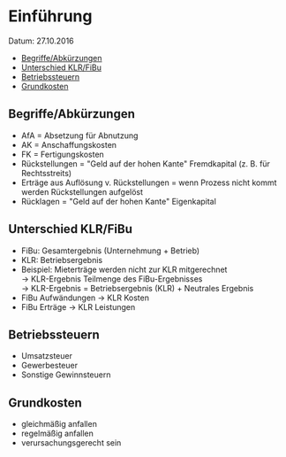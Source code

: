 # Einführung

Datum: 27.10.2016

<!-- TOC depthFrom:2 depthTo:6 withLinks:1 updateOnSave:1 orderedList:0 -->

- [Begriffe/Abkürzungen](#begriffeabkürzungen)
- [Unterschied KLR/FiBu](#unterschied-klrfibu)
- [Betriebssteuern](#betriebssteuern)
- [Grundkosten](#grundkosten)

<!-- /TOC -->

## Begriffe/Abkürzungen
* AfA = Absetzung für Abnutzung
* AK = Anschaffungskosten
* FK = Fertigungskosten
* Rückstellungen = "Geld auf der hohen Kante" Fremdkapital (z. B. für Rechtsstreits)
* Erträge aus Auflösung v. Rückstellungen = wenn Prozess nicht kommt werden Rückstellungen aufgelöst
* Rücklagen = "Geld auf der hohen Kante" Eigenkapital

## Unterschied KLR/FiBu
* FiBu: Gesamtergebnis (Unternehmung + Betrieb)
* KLR: Betriebsergebnis
* Beispiel: Mieterträge werden nicht zur KLR mitgerechnet  
  &rarr; KLR-Ergebnis Teilmenge des FiBu-Ergebnisses  
  &rarr; KLR-Ergebnis = Betriebsergebnis (KLR) + Neutrales Ergebnis
* FiBu Aufwändungen &rarr; KLR Kosten
* FiBu Erträge &rarr; KLR Leistungen

## Betriebssteuern
* Umsatzsteuer
* Gewerbesteuer
* Sonstige Gewinnsteuern

## Grundkosten
* gleichmäßig anfallen
* regelmäßig anfallen
* verursachungsgerecht sein
